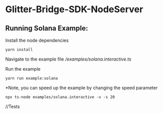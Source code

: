 # Glitter-Bridge-SDK-NodeServer

## Running Solana Example:

Install the node dependencies

```
yarn install

```

Navigate to the example file
_/examples/solana.interactive.ts_

Run the example

```
yarn run example:solana

```

\*Note, you can speed up the example by changing the speed parameter

```
npx ts-node examples/solana.interactive -v -s 20
```

//Tests

